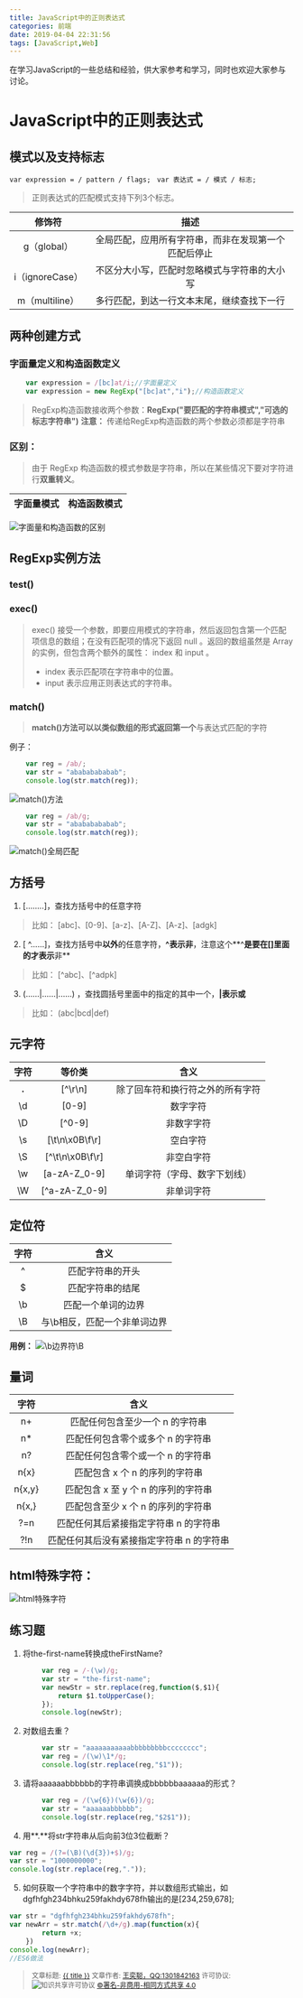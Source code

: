 ```yaml
---
title: JavaScript中的正则表达式
categories: 前端
date: 2019-04-04 22:31:56
tags: [JavaScript,Web]
---
```

在学习JavaScript的一些总结和经验，供大家参考和学习，同时也欢迎大家参与讨论。

<!--more-->

# JavaScript中的正则表达式

## 模式以及支持标志

 ` var expression = / pattern / flags; `
` var 表达式 = / 模式 / 标志;`

 >正则表达式的匹配模式支持下列3个标志。

| 修饰符     |    描述  |
| :--------: | :--------:|
| g（global） | 全局匹配，应用所有字符串，而非在发现第一个匹配后停止 |
| i（ignoreCase）    |   不区分大小写，匹配时忽略模式与字符串的大小写 |
| m（multiline）      |  多行匹配，到达一行文本末尾，继续查找下一行 |

## 两种创建方式
### 字面量定义和构造函数定义
```javascript
	var expression = /[bc]at/i;//字面量定义
	var expression = new RegExp("[bc]at","i");//构造函数定义
```
>RegExp构造函数接收两个参数：**RegExp("要匹配的字符串模式","可选的标志字符串")**
> **注意：** 传递给RegExp构造函数的两个参数必须都是字符串
### 区别：
>由于 RegExp 构造函数的模式参数是字符串，所以在某些情况下要对字符进行**双重转义**。

| 字面量模式     |    构造函数模式  | 
| :-----------:| :------------:| 
![字面量和构造函数的区别](https://wx4.sinaimg.cn/mw690/007d7DTvgy1g1rlmyacdaj30ni05qaab.jpg)

## RegExp实例方法
### test()
### exec()
>exec() 接受一个参数，即要应用模式的字符串，然后返回包含第一个匹配项信息的数组；在没有匹配项的情况下返回 null 。返回的数组虽然是 Array 的实例，但包含两个额外的属性： index 和 input 。
>-  index 表示匹配项在字符串中的位置。
>- input 表示应用正则表达式的字符串。

### match()
> **match()**方法可以以类似数组的形式返回**第一个**与表达式匹配的字符

例子：
```javascript
	var reg = /ab/;
    var str = "abababababab";
   	console.log(str.match(reg));
```
![match()方法](https://wx1.sinaimg.cn/mw690/007d7DTvgy1g1rkxnd2dfj307903o0sk.jpg)
```javascript
	var reg = /ab/g;
    var str = "abababababab";
   	console.log(str.match(reg));
```
![match()全局匹配](https://wx1.sinaimg.cn/mw690/007d7DTvgy1g1rl1300aaj30bq053t8k.jpg)

## 方括号
1. [........]，查找方括号中的任意字符
>比如：
[abc]、[0-9]、[a-z]、[A-Z]、[A-z]、[adgk]
2. [ ^......]，查找方括号中**以外**的任意字符，**^**表示**非**，注意这个**^**是要在[]里面的才表示**非**
>比如：
[^abc]、[^adpk]

3. (......|......|......) ，查找圆括号里面中的指定的其中一个，**|**表示**或**
>比如：
(abc|bcd|def)

## 元字符

|    字符    |    等价类  | 含义 |
| :--------: | :--------:|:-------:|
| **.** | [^\r\n] | 除了回车符和换行符之外的所有字符 |
| \d | [0-9] | 数字字符 |
| \D  | [^0-9] | 非数字字符 |
| \s  | [\t\n\x0B\f\r] | 空白字符 |
| \S  | [^\t\n\x0B\f\r] | 非空白字符 |
| \w  | [a-zA-Z_0-9] | 单词字符（字母、数字下划线） |
| \W  | [^a-zA-Z_0-9] | 非单词字符 |

## 定位符

|    字符  | 含义 |
| :--------: | :--------:|
| ^ | 匹配字符串的开头 |
| $ | 匹配字符串的结尾 |
| \b | 匹配一个单词的边界 |
| \B | 与\b相反，匹配一个非单词边界 |

**用例：**
![\b边界符\B](https://wx4.sinaimg.cn/mw690/007d7DTvgy1g1rvannzymj30a60d1n3c.jpg)

## 量词
|    字符  | 含义 |
| :--------: | :--------:|
| n+ | 匹配任何包含至少一个 n 的字符串 |
| n* | 匹配任何包含零个或多个 n 的字符串 |
| n? | 匹配任何包含零个或一个 n 的字符串 |
| n{x} | 匹配包含 x 个 n 的序列的字符串 |
| n{x,y} | 匹配包含 x 至 y 个 n 的序列的字符串 |
| n{x,} | 匹配包含至少 x 个 n 的序列的字符串 |
| ?=n | 匹配任何其后紧接指定字符串 n 的字符串 |
| ?!n | 匹配任何其后没有紧接指定字符串 n 的字符串 |

## html特殊字符：

![html特殊字符](https://uploadfiles.nowcoder.com/images/20180826/2835751_1535273372355_77416C8562139159984E0DDDE16AD5F8)

## 练习题
1. 将the-first-name转换成theFirstName?
```javascript
        var reg = /-(\w)/g;
        var str = "the-first-name";
       	var newStr = str.replace(reg,function($,$1){
       		return $1.toUpperCase();
       	});
       	console.log(newStr);
```
2. 对数组去重？
```javascript
		var str = "aaaaaaaaaaabbbbbbbbbcccccccc";
        var reg = /(\w)\1*/g;
        console.log(str.replace(reg,"$1"));
```
3. 请将aaaaaabbbbbb的字符串调换成bbbbbbaaaaaa的形式？
```javascript
        var reg = /(\w{6})(\w{6})/g;
        var str = "aaaaaabbbbbb";
        console.log(str.replace(reg,"$2$1"));
```
4. 用**.**将str字符串从后向前3位3位截断？

```javascript
var reg = /(?=(\B)(\d{3})+$)/g;
var str = "1000000000";
console.log(str.replace(reg,"."));
```
5. 如何获取一个字符串中的数字字符，并以数组形式输出，如dgfhfgh234bhku259fakhdy678fh输出的是[234,259,678];

```javascript
var str = "dgfhfgh234bhku259fakhdy678fh";
var newArr = str.match(/\d+/g).map(function(x){
		return +x;
	})
console.log(newArr);
//ES6做法

```




><span style="font-size:12px">
>文章标题: <a href="{{permalink}}">{{ title }}</a>
>文章作者: <a href="https://github.com/WangYiCong">王奕聪，QQ:1301842163</a>  
>许可协议: <img src="https://licensebuttons.net/l/by-nc-sa/4.0/80x15.png" style="display: inline !important;margin:0;padding:0;" alt="知识共享许可协议">
>		  <a rel="license" href="http://creativecommons.org/licenses/by-nc-sa/4.0/">©署名-非商用-相同方式共享 4.0</a>
></span>